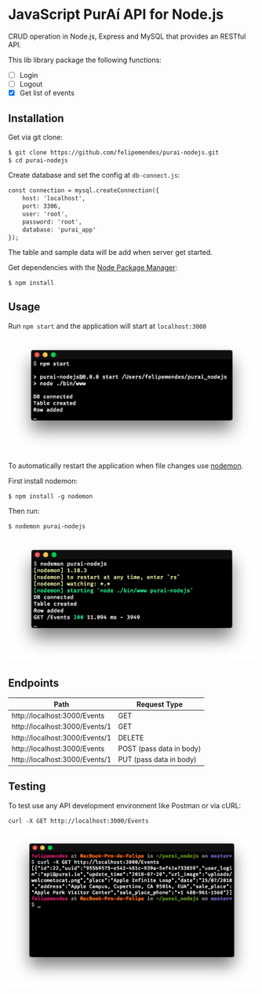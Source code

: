 # JavaScript PurAí API for Node.js
CRUD operation in Node.js, Express and MySQL that provides an RESTful API.

This lib library package the following functions:
- [ ] Login
- [ ] Logout
- [x] Get list of events    

 ## Installation
Get via git clone:
```
$ git clone https://github.com/felipemendes/purai-nodejs.git
$ cd purai-nodejs
```

Create database and set the config at `db-connect.js`:
```
const connection = mysql.createConnection({
    host: 'localhost',
    port: 3306,
    user: 'root',
    password: 'root',
    database: 'purai_app'
});
```
The table and sample data will be add when server get started.

Get dependencies with the [Node Package Manager](http://npmjs.org/):
```
$ npm install
```

## Usage
Run `npm start` and the application will start at `localhost:3000`

![Server](/screenshots/server.png "Server")

To automatically restart the application when file changes use [nodemon](https://github.com/remy/nodemon).

First install nodemon:
```
$ npm install -g nodemon
```

Then run:
```
$ nodemon purai-nodejs
```
![nodemon](/screenshots/nodemon.png "nodemon")


## Endpoints
| Path        | Request Type           
| ------------------------------ | ------------------------ |
| http://localhost:3000/Events   | GET                      |
| http://localhost:3000/Events/1 | GET                      |
| http://localhost:3000/Events/1 | DELETE                   |
| http://localhost:3000/Events   | POST (pass data in body) |
| http://localhost:3000/Events/1 | PUT (pass data in body)  |

## Testing
To test use any API development environment like Postman or via cURL:
```
curl -X GET http://localhost:3000/Events
```
![GET](/screenshots/curl-get.png "GET")
